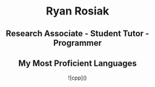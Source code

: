# <div align="center">Ryan Rosiak</div>
## <div align="center">Research Associate - Student Tutor - Programmer</div>
## <div align="center">My Most Proficient Languages</div>
<div align="center">
  ![cpp]()
<!--
**spa542/spa542** is a ✨ _special_ ✨ repository because its `README.md` (this file) appears on your GitHub profile.

Here are some ideas to get you started:

- 🔭 I’m currently working on ...
- 🌱 I’m currently learning ...
- 👯 I’m looking to collaborate on ...
- 🤔 I’m looking for help with ...
- 💬 Ask me about ...
- 📫 How to reach me: ...
- 😄 Pronouns: ...
- ⚡ Fun fact: ...
-->
